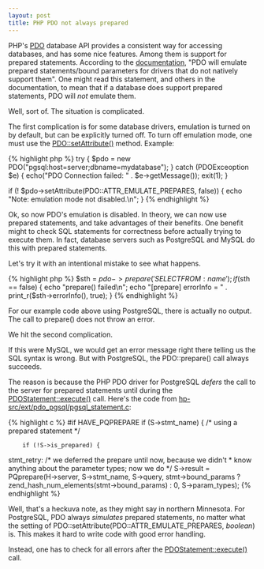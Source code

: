 ```yaml
---
layout: post
title: PHP PDO not always prepared
---
```


PHP's [PDO](http://php.net/manual/en/book.pdo.php) database API provides a consistent way for accessing databases, and has some nice features.  Among them is support for prepared statements.  According to the [documentation](http://php.net/manual/en/pdo.prepare.php), "PDO will emulate prepared statements/bound parameters for drivers that do not natively support them".  One might read this statement, and others in the documentation, to mean that if a database does support prepared statements, PDO will *not* emulate them.

Well, sort of.  The situation is complicated.

The first complication is for some database drivers, emulation is turned on by default, but can be explicitly turned off.  To turn off emulation mode, one must use the [PDO::setAttribute()](http://php.net/manual/en/pdo.setattribute.php) method.  Example:

{% highlight php %}
try {
    $pdo = new PDO("pgsql:host=server;dbname=mydatabase");
} catch (PDOExceoption $e) {
    echo("PDO Connection failed: " . $e->getMessage());
    exit(1);
}

if (! $pdo->setAttribute(PDO::ATTR_EMULATE_PREPARES, false)) {
    echo "Note: emulation mode not disabled.\n";
}
{% endhighlight %}

Ok, so now PDO's emulation is disabled.  In theory, we can now use prepared statements, and take advantages of their benefits.  One benefit might to check SQL statements for correctness before actually trying to execute them.  In fact, database servers such as PostgreSQL and MySQL do this with prepared statements.

Let's try it with an intentional mistake to see what happens.

{% highlight php %}
$sth = $pdo->prepare('SELECT FROM :name');
if ($sth == false) {
    echo "prepare() failed\n";
    echo "[prepare] errorInfo = " . print_r($sth->errorInfo(), true);
}
{% endhighlight %}

For our example code above using PostgreSQL, there is actually no output.  The call to prepare() does not throw an error.

We hit the second complication.

If this were MySQL, we would get an error message right there telling us the SQL syntax is wrong.  But with PostgreSQL, the PDO::prepare() call always succeeds.

The reason is because the PHP PDO driver for PostgreSQL *defers* the call to the server for prepared statements until during the [PDOStatement::execute()](http://php.net/manual/en/pdostatement.execute.php) call.  Here's the code from [hp-src/ext/pdo_pgsql/pgsql_statement.c](https://github.com/php/php-src/blob/PHP-5.3.15/ext/pdo_pgsql/pgsql_statement.c):

{% highlight c %}
#if HAVE_PQPREPARE
    if (S->stmt_name) {
        /* using a prepared statement */

        if (!S->is_prepared) {
stmt_retry:
            /* we deferred the prepare until now, because we didn't
             * know anything about the parameter types; now we do */
            S->result = PQprepare(H->server, S->stmt_name, S->query,
                        stmt->bound_params ? zend_hash_num_elements(stmt->bound_params) : 0, S->param_types);
{% endhighlight %}

Well, that's a heckuva note, as they might say in northern Minnesota.  For PostgreSQL, PDO always *simulates* prepared statements, no matter what the setting of PDO::setAttribute(PDO::ATTR_EMULATE_PREPARES, *boolean*) is.  This makes it hard to write code with good error handling.

Instead, one has to check for all errors after the [PDOStatement::execute()](http://php.net/manual/en/pdostatement.execute.php) call.

